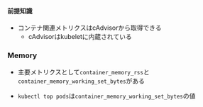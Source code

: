 #### 前提知識
- コンテナ関連メトリクスはcAdvisorから取得できる
  - cAdvisorはkubeletに内蔵されている

### Memory
- 主要メトリクスとして`container_memory_rss`と`container_memory_working_set_bytes`がある

- `kubectl top pods`は`container_memory_working_set_bytes`の値